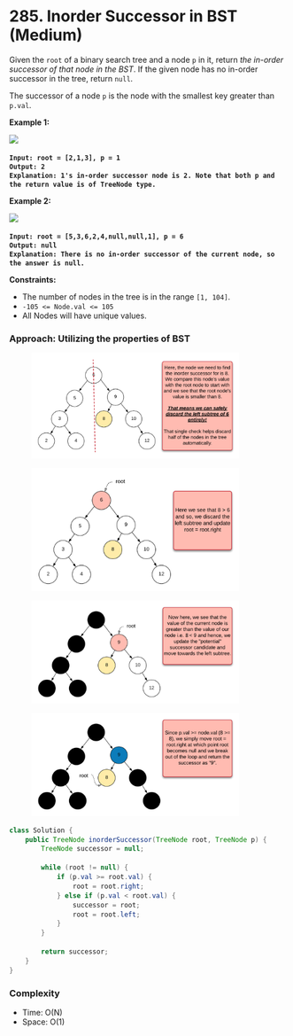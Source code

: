 # 285. Inorder Successor in BST (Medium)

Given the `root` of a binary search tree and a node `p` in it, return _the in-order successor of that node in the BST_. If the given node has no in-order successor in the tree, return `null`.

The successor of a node `p` is the node with the smallest key greater than `p.val`.

**Example 1:**

![](https://assets.leetcode.com/uploads/2019/01/23/285\_example\_1.PNG)

<pre><code><strong>Input: root = [2,1,3], p = 1
</strong><strong>Output: 2
</strong><strong>Explanation: 1's in-order successor node is 2. Note that both p and the return value is of TreeNode type.
</strong></code></pre>

**Example 2:**

![](https://assets.leetcode.com/uploads/2019/01/23/285\_example\_2.PNG)

<pre><code><strong>Input: root = [5,3,6,2,4,null,null,1], p = 6
</strong><strong>Output: null
</strong><strong>Explanation: There is no in-order successor of the current node, so the answer is null.
</strong></code></pre>

**Constraints:**

* The number of nodes in the tree is in the range `[1, 104]`.
* `-105 <= Node.val <= 105`
* All Nodes will have unique values.



### Approach: Utilizing the properties of BST

<figure><img src="../../.gitbook/assets/image (8).png" alt="" width="375"><figcaption></figcaption></figure>

<figure><img src="../../.gitbook/assets/image (9).png" alt="" width="375"><figcaption></figcaption></figure>

<figure><img src="../../.gitbook/assets/image (10).png" alt="" width="375"><figcaption></figcaption></figure>

<figure><img src="../../.gitbook/assets/image (11).png" alt="" width="375"><figcaption></figcaption></figure>

```java
class Solution {
    public TreeNode inorderSuccessor(TreeNode root, TreeNode p) {
        TreeNode successor = null;

        while (root != null) {
            if (p.val >= root.val) {
                root = root.right;
            } else if (p.val < root.val) {
                successor = root;
                root = root.left;
            }
        }

        return successor;
    }
}
```

### Complexity

* Time: O(N)
* Space: O(1)
